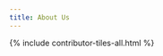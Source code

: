 ```yaml
---
title: About Us
---
```



<!-- Something about Flora and Miguel taking care of the content and Bert taking care of the website itself. Our background? Elixir Belgium in general. We are always there for questions through email or github issues   -->

{% include contributor-tiles-all.html %}
